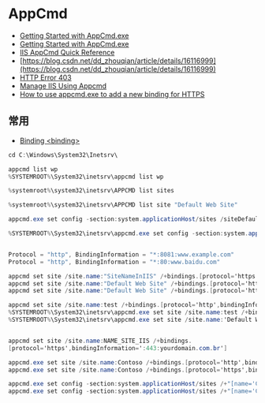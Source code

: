 # AppCmd

- [Getting Started with AppCmd.exe](https://docs.microsoft.com/en-us/iis/get-started/getting-started-with-iis/getting-started-with-appcmdexe)
- [Getting Started with AppCmd.exe](https://docs.microsoft.com/en-us/iis/get-started/getting-started-with-iis/getting-started-with-appcmdexe)
- [IIS AppCmd Quick Reference](https://blogs.msdn.microsoft.com/mikezh/2012/04/23/iis-appcmd-quick-reference/)
- [https://blog.csdn.net/dd_zhouqian/article/details/16116999](https://blog.csdn.net/dd_zhouqian/article/details/16116999)
- [HTTP Error 403](http://toastergremlin.com/?p=308)
- [Manage IIS Using Appcmd](https://www.c-sharpcorner.com/blogs/manage-iis-using-appcmd)
- [How to use appcmd.exe to add a new binding for HTTPS](https://stackoverflow.com/questions/41369099/how-to-use-appcmd-exe-to-add-a-new-binding-for-https)

## 常用

- [Binding &lt;binding&gt;](https://docs.microsoft.com/en-us/iis/configuration/system.applicationhost/sites/site/bindings/binding)

```c#
cd C:\Windows\System32\Inetsrv\

appcmd list wp
%SYSTEMROOT%\System32\inetsrv\appcmd list wp

%systemroot%\system32\inetsrv\APPCMD list sites

%systemroot%\system32\inetsrv\APPCMD list site "Default Web Site"

appcmd.exe set config -section:system.applicationHost/sites /siteDefaults.bindings.[protocol='http',bindingInformation='*:8080:contoso.com'].bindingInformation:"127.0.0.1:8080:" /commit:apphost

%SYSTEMROOT%\System32\inetsrv\appcmd.exe set config -section:system.applicationHost/sites /siteDefaults.bindings.[protocol='http',bindingInformation='*:8080:contoso.com'].bindingInformation:"127.0.0.1:8080:" /commit:apphost


Protocol = "http", BindingInformation = "*:8081:www.example.com"
Protocol = "http", BindingInformation = "*:80:www.baidu.com"

appcmd set site /site.name:"SiteNameInIIS" /+bindings.[protocol='https',bindingInformation='IP.Add.re.ss:443:www.example.com']
appcmd set site /site.name:"Default Web Site" /+bindings.[protocol='https',bindingInformation='IP.Add.re.ss:443:www.example.com']
appcmd set site /site.name:"Default Web Site" /+bindings.[protocol='http',bindingInformation='*:8081:www.example.com']

appcmd set site /site.name:test /+bindings.[protocol='http',bindingInformation='*:80:mitest']
%SYSTEMROOT%\System32\inetsrv\appcmd.exe set site /site.name:test /+bindings.[protocol='http',bindingInformation='*:80:mitest']
%SYSTEMROOT%\System32\inetsrv\appcmd.exe set site /site.name:'Default Web Site' /+bindings.[protocol='http',bindingInformation='*:80:mitest']


appcmd set site /site.name:NAME_SITE_IIS /+bindings.
[protocol='https',bindingInformation=':443:yourdomain.com.br']

appcmd.exe set site /site.name:Contoso /+bindings.[protocol='http',bindingInformation='192.168.0.1:80:www.contoso.com']
appcmd.exe set site /site.name:Contoso /+bindings.[protocol='https',bindingInformation='*:443:']

appcmd.exe set config -section:system.applicationHost/sites /+"[name='Contoso'].bindings.[protocol='http',bindingInformation='192.168.0.1:80:www.contoso.com']" /commit:apphost
appcmd.exe set config -section:system.applicationHost/sites /+"[name='Contoso'].bindings.[protocol='https',bindingInformation='*:443:']" /commit:apphost
```
